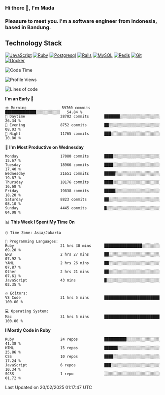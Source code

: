 ### Hi there 👋, I'm Mada
### Pleasure to meet you. I'm a software engineer from Indonesia, based in Bandung.

## Technology Stack

[![JavaScript](https://img.shields.io/badge/-JavaScript-%23F7DF1C?style=flat-square&logo=javascript&logoColor=000000&labelColor=%23F7DF1C&color=%23FFCE5A)](https://www.javascript.com/)
[![Ruby](https://img.shields.io/badge/Ruby-CC342D?style=flat-square&logo=ruby&logoColor=white)](https://www.ruby-lang.org/en/)
[![Postgresql](https://img.shields.io/badge/PostgreSQL-316192?style=flat-square&logo=postgresql&logoColor=ffffff)](https://www.postgresql.org/)
[![Rails](https://img.shields.io/badge/Ruby_on_Rails-CC0000?style=flat-square&logo=ruby-on-rails&logoColor=white)](https://rubyonrails.org/)
[![MySQL](https://img.shields.io/badge/-MySQL-4479A1?style=flat-square&logo=MySQL&logoColor=ffffff)](https://www.mysql.com/)
[![Redis](https://img.shields.io/badge/-Redis-DC382D?style=flat-square&logo=Redis&logoColor=ffffff)](https://redis.io/)
[![Git](https://img.shields.io/badge/-Git-%23F05032?style=flat-square&logo=git&logoColor=%23ffffff)](https://git-scm.com/)
[![Docker](https://img.shields.io/badge/-Docker-2496ED?style=flat-square&logo=docker&logoColor=ffffff)](https://www.docker.com/)
<!--
**madaarya/madaarya** is a ✨ _special_ ✨ repository because its `README.md` (this file) appears on your GitHub profile.

Here are some ideas to get you started:

- 🔭 I’m currently working on ...
- 🌱 I’m currently learning ...
- 👯 I’m looking to collaborate on ...
- 🤔 I’m looking for help with ...
- 💬 Ask me about ...
- 📫 How to reach me: ...
- 😄 Pronouns: ...
- ⚡ Fun fact: ...
-->
<!--START_SECTION:waka-->
![Code Time](http://img.shields.io/badge/Code%20Time-7%2C032%20hrs%2021%20mins-blue)

![Profile Views](http://img.shields.io/badge/Profile%20Views-0-blue)

![Lines of code](https://img.shields.io/badge/From%20Hello%20World%20I%27ve%20Written-47.0%20million%20lines%20of%20code-blue)

**I'm an Early 🐤** 

```text
🌞 Morning                59760 commits       ██████████████░░░░░░░░░░░   54.84 % 
🌆 Daytime                28702 commits       ███████░░░░░░░░░░░░░░░░░░   26.34 % 
🌃 Evening                8752 commits        ██░░░░░░░░░░░░░░░░░░░░░░░   08.03 % 
🌙 Night                  11765 commits       ███░░░░░░░░░░░░░░░░░░░░░░   10.80 % 
```
📅 **I'm Most Productive on Wednesday** 

```text
Monday                   17080 commits       ████░░░░░░░░░░░░░░░░░░░░░   15.67 % 
Tuesday                  18966 commits       ████░░░░░░░░░░░░░░░░░░░░░   17.40 % 
Wednesday                21651 commits       █████░░░░░░░░░░░░░░░░░░░░   19.87 % 
Thursday                 18176 commits       ████░░░░░░░░░░░░░░░░░░░░░   16.68 % 
Friday                   19838 commits       █████░░░░░░░░░░░░░░░░░░░░   18.20 % 
Saturday                 8823 commits        ██░░░░░░░░░░░░░░░░░░░░░░░   08.10 % 
Sunday                   4445 commits        █░░░░░░░░░░░░░░░░░░░░░░░░   04.08 % 
```


📊 **This Week I Spent My Time On** 

```text
🕑︎ Time Zone: Asia/Jakarta

💬 Programming Languages: 
Ruby                     21 hrs 30 mins      █████████████████░░░░░░░░   69.20 % 
ERB                      2 hrs 27 mins       ██░░░░░░░░░░░░░░░░░░░░░░░   07.92 % 
YAML                     2 hrs 26 mins       ██░░░░░░░░░░░░░░░░░░░░░░░   07.87 % 
Other                    2 hrs 21 mins       ██░░░░░░░░░░░░░░░░░░░░░░░   07.61 % 
JavaScript               43 mins             █░░░░░░░░░░░░░░░░░░░░░░░░   02.35 % 

🔥 Editors: 
VS Code                  31 hrs 5 mins       █████████████████████████   100.00 % 

💻 Operating System: 
Mac                      31 hrs 5 mins       █████████████████████████   100.00 % 
```

**I Mostly Code in Ruby** 

```text
Ruby                     24 repos            ██████████░░░░░░░░░░░░░░░   41.38 % 
HTML                     15 repos            ██████░░░░░░░░░░░░░░░░░░░   25.86 % 
CSS                      10 repos            ████░░░░░░░░░░░░░░░░░░░░░   17.24 % 
JavaScript               6 repos             ███░░░░░░░░░░░░░░░░░░░░░░   10.34 % 
SCSS                     1 repo              ░░░░░░░░░░░░░░░░░░░░░░░░░   01.72 % 
```




 Last Updated on 20/02/2025 01:17:47 UTC
<!--END_SECTION:waka-->
